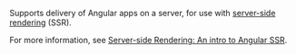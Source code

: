 Supports delivery of Angular apps on a server, for use with [server-side rendering](guide/glossary#server-side-rendering) (SSR).

For more information, see [Server-side Rendering: An intro to Angular SSR](guide/ssr).
